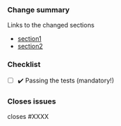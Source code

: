 <!-- Only needed if bigger changes were made -->

### Change summary

Links to the changed sections

- [section1](link_to_docs_built_for_the_PR)
- [section2](link_to_docs_built_for_the_PR)

### Checklist

- [ ] ✔️ Passing the tests (mandatory!)

### Closes issues

<!-- Put `closes #XXXX` in your comment to auto-close the issue that your PR fixes (if such). -->

closes #XXXX

